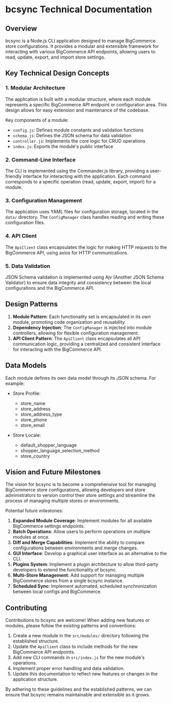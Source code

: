 # bcsync Technical Documentation

## Overview

bcsync is a Node.js CLI application designed to manage BigCommerce store configurations. It provides a modular and extensible framework for interacting with various BigCommerce API endpoints, allowing users to read, update, export, and import store settings.

## Key Technical Design Concepts

### 1. Modular Architecture

The application is built with a modular structure, where each module represents a specific BigCommerce API endpoint or configuration area. This design allows for easy extension and maintenance of the codebase.

Key components of a module:
- `config.js`: Defines module constants and validation functions
- `schema.js`: Defines the JSON schema for data validation
- `controller.js`: Implements the core logic for CRUD operations
- `index.js`: Exports the module's public interface

### 2. Command-Line Interface

The CLI is implemented using the Commander.js library, providing a user-friendly interface for interacting with the application. Each command corresponds to a specific operation (read, update, export, import) for a module.

### 3. Configuration Management

The application uses YAML files for configuration storage, located in the `data/` directory. The `ConfigManager` class handles reading and writing these configuration files.

### 4. API Client

The `ApiClient` class encapsulates the logic for making HTTP requests to the BigCommerce API, using axios for HTTP communications.

### 5. Data Validation

JSON Schema validation is implemented using Ajv (Another JSON Schema Validator) to ensure data integrity and consistency between the local configurations and the BigCommerce API.

## Design Patterns

1. **Module Pattern**: Each functionality set is encapsulated in its own module, promoting code organization and reusability.
2. **Dependency Injection**: The `ConfigManager` is injected into module controllers, allowing for flexible configuration management.
3. **API Client Pattern**: The `ApiClient` class encapsulates all API communication logic, providing a centralized and consistent interface for interacting with the BigCommerce API.

## Data Models

Each module defines its own data model through its JSON schema. For example:

- Store Profile:
  - store_name
  - store_address
  - store_address_type
  - store_phone
  - store_email

- Store Locale:
  - default_shopper_language
  - shopper_language_selection_method
  - store_country

## Vision and Future Milestones

The vision for bcsync is to become a comprehensive tool for managing BigCommerce store configurations, allowing developers and store administrators to version control their store settings and streamline the process of managing multiple stores or environments.

Potential future milestones:

1. **Expanded Module Coverage**: Implement modules for all available BigCommerce settings endpoints.
1. **Batch Operations**: Allow users to perform operations on multiple modules at once.
1. **Diff and Merge Capabilities**: Implement the ability to compare configurations between environments and merge changes.
1. **GUI Interface**: Develop a graphical user interface as an alternative to the CLI.
1. **Plugins System**: Implement a plugin architecture to allow third-party developers to extend the functionality of bcsync.
1. **Multi-Store Management**: Add support for managing multiple BigCommerce stores from a single bcsync instance.
1. **Scheduled Sync**: Implement automated, scheduled synchronization between local configs and BigCommerce.

## Contributing

Contributions to bcsync are welcome! When adding new features or modules, please follow the existing patterns and conventions:

1. Create a new module in the `src/modules/` directory following the established structure.
2. Update the `ApiClient` class to include methods for the new BigCommerce API endpoints.
3. Add new CLI commands in `src/index.js` for the new module's operations.
4. Implement proper error handling and data validation.
5. Update this documentation to reflect new features or changes in the application structure.

By adhering to these guidelines and the established patterns, we can ensure that bcsync remains maintainable and extensible as it grows.